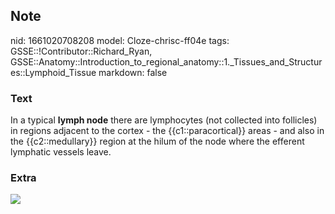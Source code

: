 ## Note
nid: 1661020708208
model: Cloze-chrisc-ff04e
tags: GSSE::!Contributor::Richard_Ryan, GSSE::Anatomy::Introduction_to_regional_anatomy::1._Tissues_and_Structures::Lymphoid_Tissue
markdown: false

### Text
<div class="toggle">
  In a typical <strong>lymph node</strong> there are lymphocytes
  (not collected into follicles) in regions adjacent to the cortex
  - the {{c1::paracortical}} areas - and also in the
  {{c2::medullary}} region at the hilum of the node where the
  efferent lymphatic vessels leave.
</div>

### Extra
<div><img src=
"main-qimg-b9ee29aed3d18bf948fabe9736adacb9.webp"></div>
